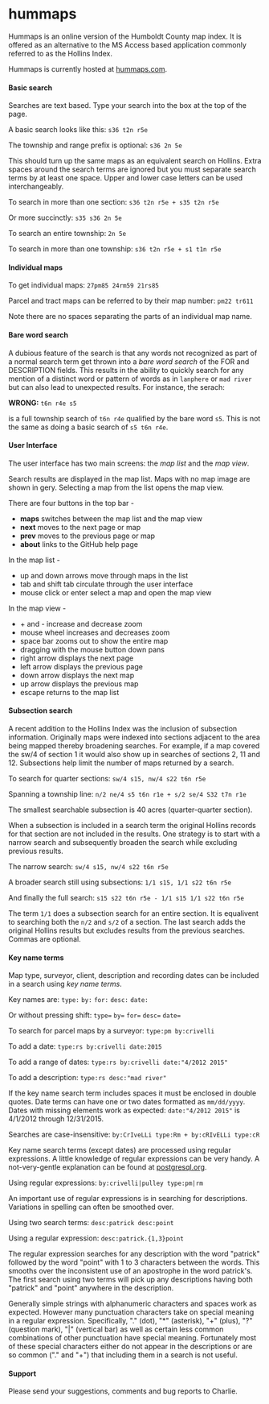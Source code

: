 # hummaps

Hummaps is an online version of the Humboldt County map index.
It is offered as an alternative to the MS Access based application
commonly referred to as the Hollins Index.

Hummaps is currently hosted at [hummaps.com](https://hummaps.com).

#### Basic search

Searches are text based. Type your search into the box at the top of the page.

A basic search looks like this: `s36 t2n r5e`

The township and range prefix is optional: `s36 2n 5e`

This should turn up the same maps as an equivalent search on Hollins.
Extra spaces around the search terms are ignored but you must
separate search terms by at least one space. Upper and lower case letters
can be used interchangeably.

To search in more than one section: `s36 t2n r5e + s35 t2n r5e`

Or more succinctly: `s35 s36 2n 5e`

To search an entire township: `2n 5e`

To search in more than one township: `s36 t2n r5e + s1 t1n r5e`

#### Individual maps

To get individual maps: `27pm85 24rm59 21rs85`

Parcel and tract maps can be referred to by their map number: `pm22 tr611`

Note there are no spaces separating the parts of an individual map name.

#### Bare word search

A dubious feature of the search is that any words not recognized as part of a
normal search term get thrown into a _bare word search_ of the FOR and DESCRIPTION fields.
This results in the ability to quickly search for any mention of a distinct word
or pattern of words as in `lanphere` or `mad river` but can also lead to unexpected results. For instance,
the serach:

__WRONG:__ `t6n r4e s5`

is a full township search of `t6n r4e` qualified by the bare word `s5`.
This is not the same as doing a basic search of `s5 t6n r4e`.

#### User Interface

The user interface has two main screens: the *map list* and the *map view*.

Search results are displayed in the map list. Maps with no map image 
are shown in gery. Selecting a map from the list opens the map view.

There are four buttons in the top bar -

* **maps** switches between the map list and the map view
* **next** moves to the next page or map
* **prev** moves to the previous page or map
* **about** links to the GitHub help page

In the map list -

* up and down arrows move through maps in the list
* tab and shift tab circulate through the user interface
* mouse click or enter select a map and open the map view

In the map view -

* \+ and - increase and decrease zoom
* mouse wheel increases and decreases zoom
* space bar zooms out to show the entire map
* dragging with the mouse button down pans
* right arrow displays the next page
* left arrow displays the previous page
* down arrow displays the next map
* up arrow displays the previous map
* escape returns to the map list

#### Subsection search

A recent addition to the Hollins Index was the inclusion of subsection
information. Originally maps were indexed into sections adjacent
to the area being mapped thereby broadening searches. For example, 
if a map covered the sw/4 of section 1 it would also show up in searches 
of sections 2, 11 and 12. Subsections help limit the number of maps 
returned by a search.

To search for quarter sections: `sw/4 s15, nw/4 s22 t6n r5e`

Spanning a township line: `n/2 ne/4 s5 t6n r1e + s/2 se/4 S32 t7n r1e`

The smallest searchable subsection is 40 acres (quarter-quarter section). 

When a subsection is included in a search term the original Hollins
records for that section are not included in the results. One
strategy is to start with a narrow search and subsequently broaden
the search while excluding previous results.

The narrow search: `sw/4 s15, nw/4 s22 t6n r5e`

A broader search still using subsections: `1/1 s15, 1/1 s22 t6n r5e`

And finally the full search: `s15 s22 t6n r5e - 1/1 s15 1/1 s22 t6n r5e`

The term `1/1` does a subsection search for an entire section.
It is equalivent to searching both the `n/2` and `s/2` of a section.
The last search adds the original Hollins results but excludes
results from the previous searches. Commas are optional.

#### Key name terms

Map type, surveyor, client, description and recording dates can
be included in a search using *key name terms*.

Key names are: `type:` `by:` `for:` `desc:` `date:`

Or without pressing shift: `type=` `by=` `for=` `desc=` `date=`

To search for parcel maps by a surveyor: `type:pm by:crivelli`

To add a date: `type:rs by:crivelli date:2015`

To add a range of dates: `type:rs by:crivelli date:"4/2012 2015"`

To add a description: `type:rs desc:"mad river"`

If the key name search term includes spaces it must be enclosed in
double quotes. Date terms can have one or two dates formatted as `mm/dd/yyyy`.
Dates with missing elements work as expected: `date:"4/2012 2015"`
is 4/1/2012 through 12/31/2015.

Searches are case-insensitive: `by:CrIveLLi type:Rm + by:cRIvELLi type:cR`

Key name search terms (except dates) are processed using regular
expressions. A little knowledge of regular expressions can be very
handy. A not-very-gentle explanation can be found at [postgresql.org](https://www.postgresql.org/docs/9.4/static/functions-matching.html#FUNCTIONS-POSIX-REGEXP).

Using regular expressions: `by:crivelli|pulley type:pm|rm`

An important use of regular expressions is in searching for descriptions.
Variations in spelling can often be smoothed over.

Using two search terms: `desc:patrick desc:point`

Using a regular expression: `desc:patrick.{1,3}point`

The regular expression searches for any description with the word
"patrick" followed by the word "point" with 1 to 3 characters between
the words. This smooths over the inconsistent use of an apostrophe
in the word patrick's. The first search using two terms will pick up
any descriptions having both "patrick" and "point" anywhere in the
description. 

Generally simple strings with alphanumeric characters and spaces
work as expected. However many punctuation characters take on
special meaning in a regular expression. Specifically, "." (dot),
"*" (asterisk), "+" (plus), "?" (question mark), "|" (vertical bar)
as well as certain less common combinations of other punctuation have
special meaning. Fortunately most of these special characters either do
not appear in the descriptions or are so common ("." and "+") that
including them in a search is not useful.

#### Support

Please send your suggestions, comments and bug reports to Charlie.
